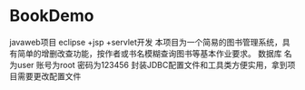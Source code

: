# BookDemo
javaweb项目 eclipse +jsp +servlet开发
本项目为一个简易的图书管理系统，具有简单的增删改查功能，按作者或书名模糊查询图书等基本作业要求。
数据库 名为user 账号为root 密码为123456
封装JDBC配置文件和工具类方便实用，拿到项目需要更改配置文件

